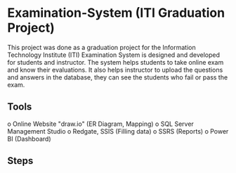 # Examination-System (ITI Graduation Project)
This project was done as a graduation project for the Information Technology Institute (ITI)
Examination System is designed and developed for students and instructor. The system helps students to take online exam and know their evaluations. It also helps instructor to upload the questions and answers in the database, they can see the students who fail or pass the exam.
## Tools
o	Online Website "draw.io" (ER Diagram, Mapping)
o	SQL Server Management Studio
o	Redgate, SSIS (Filling data)
o	SSRS (Reports)
o	Power BI (Dashboard) 

## Steps
